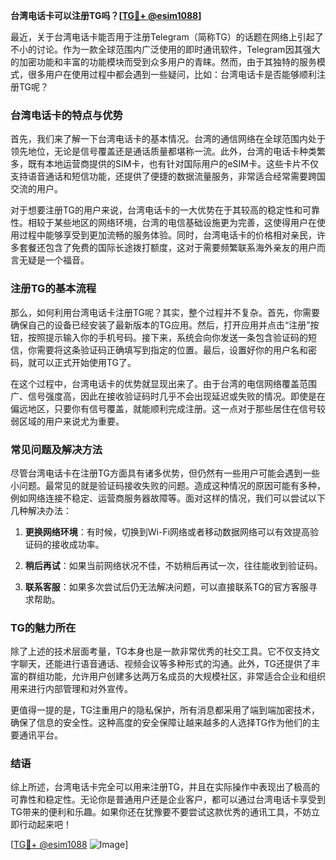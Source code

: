 **台湾电话卡可以注册TG吗？[[TG💪+ @esim1088](https://t.me/s/esim1088)]**

最近，关于台湾电话卡能否用于注册Telegram（简称TG）的话题在网络上引起了不小的讨论。作为一款全球范围内广泛使用的即时通讯软件，Telegram因其强大的加密功能和丰富的功能模块而受到众多用户的青睐。然而，由于其独特的服务模式，很多用户在使用过程中都会遇到一些疑问，比如：台湾电话卡是否能够顺利注册TG呢？

### 台湾电话卡的特点与优势

首先，我们来了解一下台湾电话卡的基本情况。台湾的通信网络在全球范围内处于领先地位，无论是信号覆盖还是通话质量都堪称一流。此外，台湾的电话卡种类繁多，既有本地运营商提供的SIM卡，也有针对国际用户的eSIM卡。这些卡片不仅支持语音通话和短信功能，还提供了便捷的数据流量服务，非常适合经常需要跨国交流的用户。

对于想要注册TG的用户来说，台湾电话卡的一大优势在于其较高的稳定性和可靠性。相较于某些地区的网络环境，台湾的电信基础设施更为完善，这使得用户在使用过程中能够享受到更加流畅的服务体验。同时，台湾电话卡的价格相对亲民，许多套餐还包含了免费的国际长途拨打额度，这对于需要频繁联系海外亲友的用户而言无疑是一个福音。

### 注册TG的基本流程

那么，如何利用台湾电话卡注册TG呢？其实，整个过程并不复杂。首先，你需要确保自己的设备已经安装了最新版本的TG应用。然后，打开应用并点击“注册”按钮，按照提示输入你的手机号码。接下来，系统会向你发送一条包含验证码的短信，你需要将这条验证码正确填写到指定的位置。最后，设置好你的用户名和密码，就可以正式开始使用TG了。

在这个过程中，台湾电话卡的优势就显现出来了。由于台湾的电信网络覆盖范围广、信号强度高，因此在接收验证码时几乎不会出现延迟或失败的情况。即使是在偏远地区，只要你有信号覆盖，就能顺利完成注册。这一点对于那些居住在信号较弱区域的用户来说尤为重要。

### 常见问题及解决方法

尽管台湾电话卡在注册TG方面具有诸多优势，但仍然有一些用户可能会遇到一些小问题。最常见的就是验证码接收失败的问题。造成这种情况的原因可能有多种，例如网络连接不稳定、运营商服务器故障等。面对这样的情况，我们可以尝试以下几种解决办法：

1. **更换网络环境**：有时候，切换到Wi-Fi网络或者移动数据网络可以有效提高验证码的接收成功率。
   
2. **稍后再试**：如果当前网络状况不佳，不妨稍后再试一次，往往能收到验证码。
   
3. **联系客服**：如果多次尝试后仍无法解决问题，可以直接联系TG的官方客服寻求帮助。

### TG的魅力所在

除了上述的技术层面考量，TG本身也是一款非常优秀的社交工具。它不仅支持文字聊天，还能进行语音通话、视频会议等多种形式的沟通。此外，TG还提供了丰富的群组功能，允许用户创建多达两万名成员的大规模社区，非常适合企业和组织用来进行内部管理和对外宣传。

更值得一提的是，TG注重用户的隐私保护，所有消息都采用了端到端加密技术，确保了信息的安全性。这种高度的安全保障让越来越多的人选择TG作为他们的主要通讯平台。

### 结语

综上所述，台湾电话卡完全可以用来注册TG，并且在实际操作中表现出了极高的可靠性和稳定性。无论你是普通用户还是企业客户，都可以通过台湾电话卡享受到TG带来的便利和乐趣。如果你还在犹豫要不要尝试这款优秀的通讯工具，不妨立即行动起来吧！

[[TG💪+ @esim1088](https://t.me/s/esim1088) ![Image](https://i.postimg.cc/4NQfJmqS/Snipaste-2025-05-13-00-14-12.png)]